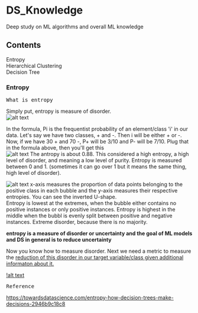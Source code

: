 # DS_Knowledge
Deep study on ML algorithms and overall ML knowledge

## Contents
Entropy  
Hierarchical Clustering  
Decision Tree  


### Entropy

<pre>What is entropy</pre>
Simply put, entropy is measure of disorder.  
![alt text](https://user-images.githubusercontent.com/48074724/134520914-b9891103-a22d-41c7-ba6a-ad266e35b9e9.png)

In the formula, Pi is the frequentist probability of an element/class 'i' in our data. Let's say we have two classes, + and -. Then i will be either + or -.  
Now, if we have 30 + and 70 -, P+ will be 3/10 and P- will be 7/10. Plug that in the formula above, then you'll get this  
![alt text](https://user-images.githubusercontent.com/48074724/134523772-14e596a0-1104-4405-8bc0-968adc1345da.png)
The antropy is about 0.88. This considered a high entropy, a high level of disorder, and meaning a low level of purity. Entropy is measured between 0 and 1. (sometimes it can go over 1 but it means the same thing, high level of disorder).   

![alt text](https://user-images.githubusercontent.com/48074724/134523895-230e311e-1b39-44ec-beee-170239b68bd6.png)
x-axis measures the proportion of data points belonging to the positive class in each bubble and the y-axis measures their respective entropies. You can see the inverted U-shape.  
Entropy is lowest at the extremes, when the bubble either contains no positive instances or only positive instances. Entropy is highest in the middle when the bubbl is evenly split between positive and negative instances. Extreme disorder, because there is no majority.

**entropy is a measure of disorder or uncertainty and the goal of ML models and DS in general is to reduce uncertainty**

Now you know how to measure disorder. Next we need a metric to measure the <ins>reduction of this disorder in our target variable/class given additional informaton about it.</ins>

[!alt text](https://user-images.githubusercontent.com/48074724/134525302-acdf201b-cc59-4ca1-b1a9-b5fb9044c615.png)


<pre>Reference</pre>
https://towardsdatascience.com/entropy-how-decision-trees-make-decisions-2946b9c18c8

